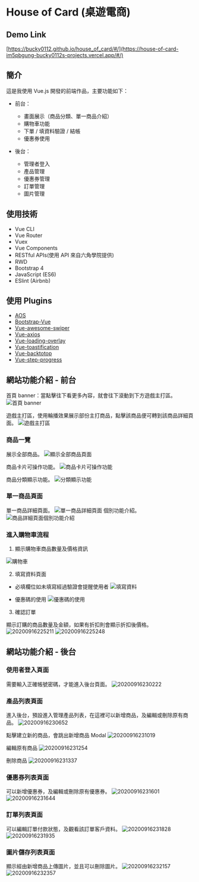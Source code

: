 # House of Card (桌遊電商)

## Demo Link
[https://bucky0112.github.io/house_of_card/#/](https://house-of-card-im5pbgung-bucky0112s-projects.vercel.app/#/)

## 簡介
這是我使用 Vue.js 開發的前端作品，主要功能如下：

* 前台：
  * 畫面展示（商品分類、單一商品介紹）
  * 購物車功能
  * 下單 / 填資料驗證 / 結帳
  * 優惠券使用


* 後台：
  * 管理者登入
  * 產品管理
  * 優惠券管理
  * 訂單管理
  * 圖片管理

## 使用技術

* Vue CLI
* Vue Router
* Vuex
* Vue Components
* RESTful APIs(使用 API 來自六角學院提供)
* RWD
* Bootstrap 4
* JavaScript (ES6)
* ESlint (Airbnb)

## 使用 Plugins

* [AOS](https://github.com/michalsnik/aos) 
* [Bootstrap-Vue](https://github.com/bootstrap-vue/bootstrap-vue)
* [Vue-awesome-swiper](https://github.com/surmon-china/vue-awesome-swiper)
* [Vue-axios](https://github.com/imcvampire/vue-axios)
* [Vue-loading-overlay](https://github.com/ankurk91/vue-loading-overlay)
* [Vue-toastification](https://github.com/Maronato/vue-toastification)
* [Vue-backtotop](https://github.com/caiofsouza/vue-backtotop)
* [Vue-step-progress](https://github.com/bastidest/vue-step-progress)

## 網站功能介紹 - 前台

首頁 banner：當點擊往下看更多內容，就會往下滾動到下方遊戲主打區。
![首頁 banner](https://i.imgur.com/hv8HPDV.jpg)

遊戲主打區，使用輪播效果展示部份主打商品，點擊該商品便可轉到該商品詳細頁面。
![遊戲主打區](https://i.imgur.com/gdgGXZL.png)

### 商品一覽

展示全部商品。
![顯示全部商品頁面](https://i.imgur.com/jh2jPb1.png)

商品卡片可操作功能。
![商品卡片可操作功能](https://i.imgur.com/fPSSI9d.png)

商品分類顯示功能。
![分類顯示功能](https://i.imgur.com/o4utyyQ.png)

### 單一商品頁面

單一商品詳細頁面。
![單一商品詳細頁面](https://i.imgur.com/BUWVzFb.png)
個別功能介紹。
![商品詳細頁面個別功能介紹](https://i.imgur.com/9mJ8AiS.png)

### 進入購物車流程

1. 顯示購物車商品數量及價格資訊

![購物車](https://i.imgur.com/TiqVvWr.png)

2. 填寫資料頁面

* 必填欄位如未填寫經過驗證會提醒使用者
![填寫資料](https://i.imgur.com/gjHW2aX.png)

* 優惠碼的使用
![優惠碼的使用](https://i.imgur.com/DL43xOH.png)

3. 確認訂單

顯示訂購的商品數量及金額，如果有折扣則會顯示折扣後價格。
![20200916225211](https://i.imgur.com/Kxh5Ohw.png)
![20200916225248](https://i.imgur.com/7DPAMLX.png)

## 網站功能介紹 - 後台

### 使用者登入頁面

需要輸入正確帳號密碼，才能進入後台頁面。
![20200916230222](https://i.imgur.com/nhcvZcL.png)

### 產品列表頁面

進入後台，預設進入管理產品列表，在這裡可以新增商品，及編輯或刪除原有商品。
![20200916230652](https://i.imgur.com/zh2fw9u.png)

點擊建立新的商品，會跳出新增商品 Modal
![20200916231019](https://i.imgur.com/oDSVDWW.png)

編輯原有商品
![20200916231254](https://i.imgur.com/r2npOTE.png)

刪除商品
![20200916231337](https://i.imgur.com/DECngZB.png)

### 優惠券列表頁面

可以新增優惠券，及編輯或刪除原有優惠券。
![20200916231601](https://i.imgur.com/D6OsL9t.png)
![20200916231644](https://i.imgur.com/5KuBC95.png)

### 訂單列表頁面

可以編輯訂單付款狀態，及觀看該訂單客戶資料。
![20200916231828](https://i.imgur.com/uyOowKZ.png)
![20200916231935](https://i.imgur.com/sqzgbQ0.png)

### 圖片儲存列表頁面

顯示經由新增商品上傳圖片，並且可以刪除圖片。
![20200916232157](https://i.imgur.com/J8Zejcm.png)
![20200916232357](https://i.imgur.com/RDzFQFU.png)
